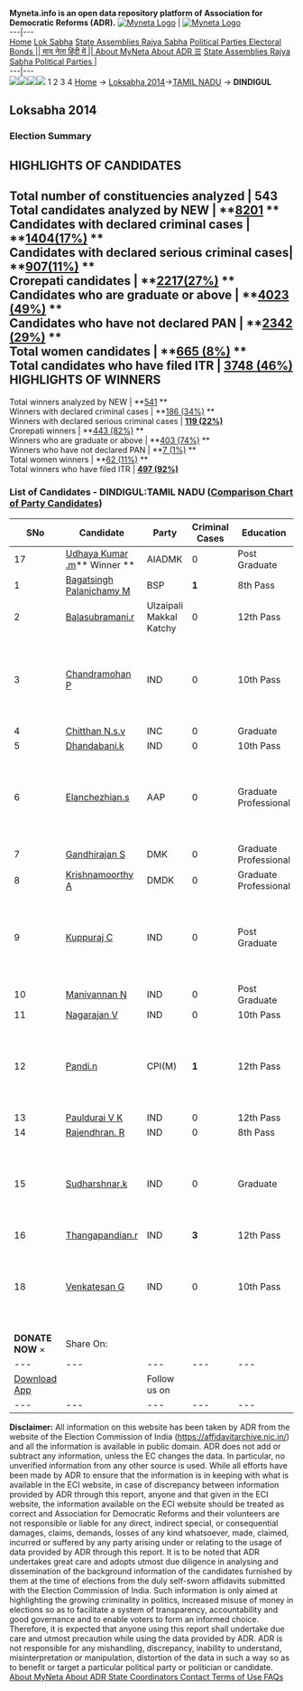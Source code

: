 **Myneta.info is an open data repository platform of Association for Democratic Reforms (ADR).**
[![Myneta Logo](https://www.myneta.info/lib/img/myneta-logo.png)](https://www.myneta.info/) | [![Myneta Logo](https://www.myneta.info/lib/img/adr-logo.png)](https://adrindia.org)  
---|---  
[Home](https://www.myneta.info/) [Lok Sabha](https://www.myneta.info/#ls "Lok Sabha") [ State Assemblies ](https://www.myneta.info/#sa "State Assemblies") [Rajya Sabha](https://www.myneta.info/#rs "Rajya Sabha") [Political Parties ](https://www.myneta.info/party "Political Parties") [ Electoral Bonds ](https://www.myneta.info/electoral_bonds "Electoral Bonds") [ || माय नेता हिंदी में || ](https://translate.google.co.in/translate?prev=hp&hl=en&js=y&u=www.myneta.info&sl=en&tl=hi&history_state0=) [ About MyNeta ](https://adrindia.org/content/about-myneta) [ About ADR ](https://adrindia.org/about-adr/who-we-are) [☰](javascript:void\(0\))
[ State Assemblies ](https://www.myneta.info/#sa "State Assemblies") [ Rajya Sabha ](https://www.myneta.info/#rs "Rajya Sabha") [ Political Parties ](https://www.myneta.info/party "Political Parties")
|   
---|---  
![](https://www.myneta.info/lib/img/banner/banner-1.png)![](https://www.myneta.info/lib/img/banner/banner-2.png)![](https://www.myneta.info/lib/img/banner/banner-3.png)![](https://www.myneta.info/lib/img/banner/banner-4.png)
1  2  3  4 
[Home](https://www.myneta.info/) → [Loksabha 2014](https://www.myneta.info/ls2014/)→[TAMIL NADU](https://www.myneta.info/ls2014/index.php?action=show_constituencies&state_id=22) → **DINDIGUL**
### 
## Loksabha 2014
###  Election Summary 
HIGHLIGHTS OF CANDIDATES  
---  
Total number of constituencies analyzed |  543   
Total candidates analyzed by NEW | **[8201](https://www.myneta.info/ls2014/index.php?action=summary&subAction=candidates_analyzed&sort=candidate#summary) **  
Candidates with declared criminal cases | **[1404(17%)](https://www.myneta.info/ls2014/index.php?action=summary&subAction=crime&sort=candidate#summary) **  
Candidates with declared serious criminal cases| **[907(11%)](https://www.myneta.info/ls2014/index.php?action=summary&subAction=serious_crime&sort=candidate#summary) **  
Crorepati candidates | **[2217(27%)](https://www.myneta.info/ls2014/index.php?action=summary&subAction=crorepati&sort=candidate#summary) **  
Candidates who are graduate or above | **[4023 (49%)](https://www.myneta.info/ls2014/index.php?action=summary&subAction=education&sort=candidate#summary) **  
Candidates who have not declared PAN | **[2342 (29%)](https://www.myneta.info/ls2014/index.php?action=summary&subAction=without_pan&sort=candidate#summary) **  
Total women candidates | **[665 (8%)](https://www.myneta.info/ls2014/index.php?action=summary&subAction=women_candidate&sort=candidate#summary) **  
Total candidates who have filed ITR | [**3748 (46%)**](https://www.myneta.info/ls2014/index.php?action=summary&subAction=filed_itr&sort=candidate#summary)  
HIGHLIGHTS OF WINNERS  
---  
Total winners analyzed by NEW | **[541](https://www.myneta.info/ls2014/index.php?action=summary&subAction=winner_analyzed&sort=candidate#summary) **  
Winners with declared criminal cases | **[186 (34%)](https://www.myneta.info/ls2014/index.php?action=summary&subAction=winner_crime&sort=candidate#summary) **  
Winners with declared serious criminal cases | **[119 (22%)](https://www.myneta.info/ls2014/index.php?action=summary&subAction=winner_serious_crime&sort=candidate#summary)**  
Crorepati winners | **[443 (82%)](https://www.myneta.info/ls2014/index.php?action=summary&subAction=winner_crorepati&sort=candidate#summary) **  
Winners who are graduate or above | **[403 (74%)](https://www.myneta.info/ls2014/index.php?action=summary&subAction=winner_education&sort=candidate#summary) **  
Winners who have not declared PAN | **[7 (1%)](https://www.myneta.info/ls2014/index.php?action=summary&subAction=winner_without_pan&sort=candidate#summary) **  
Total women winners | **[62 (11%)](https://www.myneta.info/ls2014/index.php?action=summary&subAction=winner_women&sort=candidate#summary) **  
Total winners who have filed ITR | [**497 (92%)**](https://www.myneta.info/ls2014/index.php?action=summary&subAction=winner_filed_itr&sort=candidate#summary)  
### List of Candidates - DINDIGUL:TAMIL NADU ([Comparison Chart of Party Candidates](https://www.myneta.info/ls2014/comparisonchart.php?constituency_id=494))
SNo | Candidate| Party| Criminal Cases| Education| Age| Total Assets| Liabilities  
---|---|---|---|---|---|---|---  
17  | [Udhaya Kumar .m](https://www.myneta.info/ls2014/candidate.php?candidate_id=6322)** Winner ** | AIADMK | 0 | Post Graduate| 45 | Rs 2,78,10,000 ~ 2 Crore+ | Rs 28,00,000 ~ 28 Lacs+  
1  | [Bagatsingh Palanichamy M](https://www.myneta.info/ls2014/candidate.php?candidate_id=6326) | BSP | **1** | 8th Pass| 56 | Rs 16,25,034 ~ 16 Lacs+ | Rs 0 ~   
2  | [Balasubramani.r](https://www.myneta.info/ls2014/candidate.php?candidate_id=6329) | Ulzaipali Makkal Katchy | 0 | 12th Pass| 39 | Rs 15,11,000 ~ 15 Lacs+ | Rs 0 ~   
3  | [Chandramohan P](https://www.myneta.info/ls2014/candidate.php?candidate_id=6331) | IND | 0 | 10th Pass| 60 | ![](https://myneta.info/image_v2.php?myneta_folder=ls2014&candidate_id=6331&col=ta) | ![](https://myneta.info/image_v2.php?myneta_folder=ls2014&candidate_id=6331&col=lia)  
4  | [Chitthan N.s.v](https://www.myneta.info/ls2014/candidate.php?candidate_id=6325) | INC | 0 | Graduate| 80 | Rs 2,76,49,207 ~ 2 Crore+ | Rs 0 ~   
5  | [Dhandabani.k](https://www.myneta.info/ls2014/candidate.php?candidate_id=6334) | IND | 0 | 10th Pass| 42 | Rs 11,91,095 ~ 11 Lacs+ | Rs 4,25,000 ~ 4 Lacs+  
6  | [Elanchezhian.s](https://www.myneta.info/ls2014/candidate.php?candidate_id=6328) | AAP | 0 | Graduate Professional| 36 | ![](https://myneta.info/image_v2.php?myneta_folder=ls2014&candidate_id=6328&col=ta) | ![](https://myneta.info/image_v2.php?myneta_folder=ls2014&candidate_id=6328&col=lia)  
7  | [Gandhirajan S](https://www.myneta.info/ls2014/candidate.php?candidate_id=6323) | DMK | 0 | Graduate Professional| 63 | Rs 6,43,18,720 ~ 6 Crore+ | Rs 1,30,01,000 ~ 1 Crore+  
8  | [Krishnamoorthy A](https://www.myneta.info/ls2014/candidate.php?candidate_id=6324) | DMDK | 0 | Graduate Professional| 41 | Rs 1,17,03,000 ~ 1 Crore+ | Rs 0 ~   
9  | [Kuppuraj C](https://www.myneta.info/ls2014/candidate.php?candidate_id=6330) | IND | 0 | Post Graduate| 32 | ![](https://myneta.info/image_v2.php?myneta_folder=ls2014&candidate_id=6330&col=ta) | ![](https://myneta.info/image_v2.php?myneta_folder=ls2014&candidate_id=6330&col=lia)  
10  | [Manivannan N](https://www.myneta.info/ls2014/candidate.php?candidate_id=6337) | IND | 0 | Post Graduate| 29 | Rs 9,20,000 ~ 9 Lacs+ | Rs 70,000 ~ 70 Thou+  
11  | [Nagarajan V](https://www.myneta.info/ls2014/candidate.php?candidate_id=6335) | IND | 0 | 10th Pass| 51 | Rs 3,26,000 ~ 3 Lacs+ | Rs 0 ~   
12  | [Pandi.n](https://www.myneta.info/ls2014/candidate.php?candidate_id=6327) | CPI(M) | **1** | 12th Pass| 56 | ![](https://myneta.info/image_v2.php?myneta_folder=ls2014&candidate_id=6327&col=ta) | ![](https://myneta.info/image_v2.php?myneta_folder=ls2014&candidate_id=6327&col=lia)  
13  | [Pauldurai V K](https://www.myneta.info/ls2014/candidate.php?candidate_id=6336) | IND | 0 | 12th Pass| 50 | Rs 15,40,000 ~ 15 Lacs+ | Rs 0 ~   
14  | [Rajendhran. R](https://www.myneta.info/ls2014/candidate.php?candidate_id=6338) | IND | 0 | 8th Pass| 47 | Rs 3,60,500 ~ 3 Lacs+ | Rs 0 ~   
15  | [Sudharshnar.k](https://www.myneta.info/ls2014/candidate.php?candidate_id=6332) | IND | 0 | Graduate| 38 | ![](https://myneta.info/image_v2.php?myneta_folder=ls2014&candidate_id=6332&col=ta) | ![](https://myneta.info/image_v2.php?myneta_folder=ls2014&candidate_id=6332&col=lia)  
16  | [Thangapandian.r](https://www.myneta.info/ls2014/candidate.php?candidate_id=6333) | IND | **3** | 12th Pass| 43 | Rs 7,00,000 ~ 7 Lacs+ | Rs 0 ~   
18  | [Venkatesan G](https://www.myneta.info/ls2014/candidate.php?candidate_id=3833) | IND | 0 | 10th Pass| 42 | ![](https://myneta.info/image_v2.php?myneta_folder=ls2014&candidate_id=3833&col=ta) | ![](https://myneta.info/image_v2.php?myneta_folder=ls2014&candidate_id=3833&col=lia)  
|  **DONATE NOW** × |  Share On:  | [](https://api.whatsapp.com/send?text=https%3A%2F%2Fmyneta.info%2Fpunjab2022%2Findex.php%3Faction%3Dshow_constituencies%26state_id%3D19) | [](https://www.facebook.com/sharer/sharer.php?u=https%3A%2F%2Fmyneta.info%2Fpunjab2022%2Findex.php%3Faction%3Dshow_constituencies%26state_id%3D19) | [](https://twitter.com/share?url=https%3A%2F%2Fmyneta.info%2Fpunjab2022%2Findex.php%3Faction%3Dshow_constituencies%26state_id%3D19)  
---|---|---|---|---  
| [ Download App ](https://play.google.com/store/apps/details?id=com.webrosoft.myneta1&pcampaignid=pcampaignidMKT-Other-global-all-co-prtnr-py-PartBadge-Mar2515-1) | [](https://play.google.com/store/apps/details?id=com.webrosoft.myneta1&pcampaignid=pcampaignidMKT-Other-global-all-co-prtnr-py-PartBadge-Mar2515-1) |  Follow us on  | [](https://www.facebook.com/adrindia.org/) | [](https://twitter.com/adrspeaks) | [](https://groups.google.com/g/national-election-watch?hl=en&pli=1) | [](https://www.instagram.com/adrspeaks/) | [](https://www.youtube.com/user/adrspeaks) | [](https://sharechat.com/profile/adrspeaks)  
---|---|---|---|---|---|---|---|---  
**Disclaimer:** All information on this website has been taken by ADR from the website of the Election Commission of India (https://affidavitarchive.nic.in/) and all the information is available in public domain. ADR does not add or subtract any information, unless the EC changes the data. In particular, no unverified information from any other source is used. While all efforts have been made by ADR to ensure that the information is in keeping with what is available in the ECI website, in case of discrepancy between information provided by ADR through this report, anyone and that given in the ECI website, the information available on the ECI website should be treated as correct and Association for Democratic Reforms and their volunteers are not responsible or liable for any direct, indirect special, or consequential damages, claims, demands, losses of any kind whatsoever, made, claimed, incurred or suffered by any party arising under or relating to the usage of data provided by ADR through this report. It is to be noted that ADR undertakes great care and adopts utmost due diligence in analysing and dissemination of the background information of the candidates furnished by them at the time of elections from the duly self-sworn affidavits submitted with the Election Commission of India. Such information is only aimed at highlighting the growing criminality in politics, increased misuse of money in elections so as to facilitate a system of transparency, accountability and good governance and to enable voters to form an informed choice. Therefore, it is expected that anyone using this report shall undertake due care and utmost precaution while using the data provided by ADR. ADR is not responsible for any mishandling, discrepancy, inability to understand, misinterpretation or manipulation, distortion of the data in such a way so as to benefit or target a particular political party or politician or candidate. 
[ About MyNeta ](https://adrindia.org/content/about-myneta) [ About ADR ](https://adrindia.org/about-adr/who-we-are) [ State Coordinators ](https://adrindia.org/about-adr/state-coordinators) [ Contact ](https://adrindia.org/contact-us) [ Terms of Use ](https://adrindia.org/content/adr-terms-use) [ FAQs ](https://adrindia.org/content/faqs)
